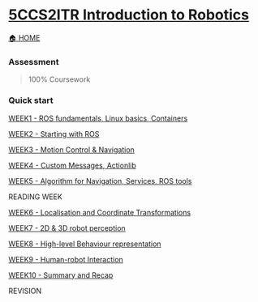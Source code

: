 # [5CCS2ITR Introduction to Robotics](https://keats.kcl.ac.uk/course/view.php?id=109912)

[🏠 HOME](README.md)

### Assessment 

> 100%  Coursework

### Quick start

[WEEK1 - ROS fundamentals, Linux basics, Containers](year2/5ccs2itr/w1.md)

[WEEK2 - Starting with ROS](year2/5ccs2itr/w2.md)

[WEEK3 - Motion Control & Navigation](year2/5ccs2itr/w3.md)

[WEEK4 - Custom Messages, Actionlib]((year2/5ccs2itr/w4.md))

[WEEK5 - Algorithm for Navigation, Services, ROS tools](year2/5ccs2itr/w5.md)

READING WEEK

[WEEK6 - Localisation and Coordinate Transformations](year2/5ccs2itr/w6.md)

[WEEK7 - 2D & 3D robot perception](year2/5ccs2itr/w7.md)

[WEEK8 - High-level Behaviour representation](year2/5ccs2itr/w8.md)

[WEEK9 - Human-robot Interaction](year2/5ccs2itr/w9.md)

[WEEK10 - Summary and Recap](year2/5ccs2itr/w10.md)

REVISION